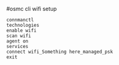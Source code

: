 #osmc cli wifi setup

    connmanctl
    technologies
    enable wifi
    scan wifi
    agent on
    services
    connect wifi_Something here_managed_psk
    exit
